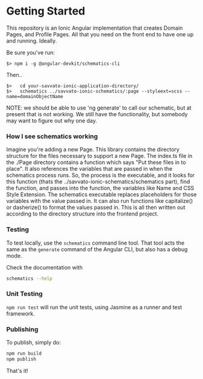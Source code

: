 # Getting Started 

This repository is an Ionic Angular implementation that creates Domain Pages, and Profile Pages. All that you need on the front end to have one up and running. Ideally. 

Be sure you've run:

```
$> npm i -g @angular-devkit/schematics-cli
```

Then..

```
$>   cd your-savvato-ionic-application-directory/
$>   schematics ../savvato-ionic-schematics/:page --styleext=scss --name=domainObjectName
```

NOTE: we should be able to use 'ng generate' to call our schematic, but at present that is not working. We still have the functionality, but somebody may want to figure out why one day.


### How I see schematics working

Imagine you're adding a new Page. This library contains the directory structure for the files necessary to support a new Page. The index.ts file in the ./Page directory contains a function which says "Put these files in to place". It also references the variables that are passed in when the schematics process runs. So, the process is the executable, and it looks for this function (thats the ../savvato-ionic-schematics/schematics part), find the function, and passes into the function, the variables like Name and CSS Style Extension. The schematics executable replaces placeholders for those variables with the value passed in. It can also run functions like capitalize() or dasherize() to format the values passed in. This is all then written out according to the directory structure into the frontend project. 

### Testing

To test locally, use the `schematics` command line tool. That tool acts the same as the `generate` command of the Angular CLI, but also has a debug mode.

Check the documentation with

```bash
schematics --help
```

### Unit Testing

`npm run test` will run the unit tests, using Jasmine as a runner and test framework.

### Publishing

To publish, simply do:

```bash
npm run build
npm publish
```

That's it!


